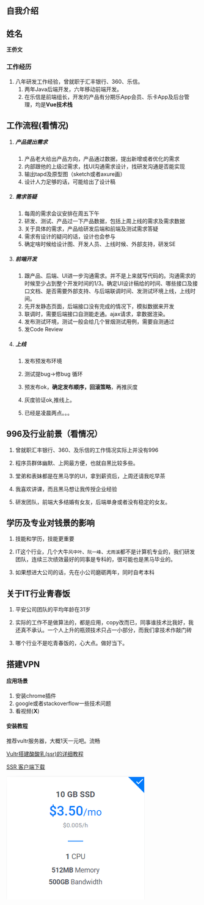 ## 自我介绍



## 姓名

**王侨文**



### 工作经历

1. 八年研发工作经验，曾就职于汇丰银行、360、乐信。
   1. 两年Java后端开发，六年移动前端开发。
   2. 在乐信是前端组长，开发的产品有分期乐App会员、乐卡App及后台管理，均是**Vue技术栈**





















































































## 工作流程(看情况)

1. ##### 产品提出需求
   
   1. 产品老大给出产品方向，产品通过数据，提出新增或者优化的需求
   2. 内部跟他的上级过需求，找UI沟通需求设计，找研发沟通是否能实现
   3. 输出tapd及原型图（sketch或者axure画）
   4. 设计人力足够的话，可能给出了设计稿
   
2. ##### 需求答疑

   1. 每周的需求会议安排在周五下午
   2. 研发、测试、产品过一下产品数据，包括上周上线的需求及需求数据
   3. 关于具体的需求，产品给研发后端和前端及测试需求答疑
   4. 需求有设计的疑问的话，设计也会参与
   5. 确定啥时候给设计图、开发人员、上线时候、外部支持，研发SE

3. ##### 前端开发

   1. 跟产品、后端、UI进一步沟通需求。并不是上来就写代码的。沟通需求的时候至少占到整个开发时间的1/3。确定UI设计稿给的时间、哪些接口及接口文档、是否需要外部支持、与后端联调时间、发测试环境上线，上线时间。
   2. 先开发静态页面，后端接口没有完成的情况下，模拟数据来开发
   3. 联调时，需要后端接口自测能走通。ajax请求，拿数据渲染。
   4. 发布测试环境，测试一般会给几个冒烟测试用例，需要自测通过
   5. 发Code Review

4. ##### 上线

   1. 发布预发布环境

   2. 测试提bug->修bug  循环

   3. 预发布ok，**确定发布顺序，回滚策略**，再推灰度

   4. 灰度验证ok,推线上。

   5. 已经是凌晨两点。。。

      

## 996及行业前景（看情况）

1. 曾就职汇丰银行、360、及乐信的工作情况实际上并没有996

2. 程序员群体幽默、上网最方便，也就自黑比较多些。

3. 堂弟和表妹都是在黑马学的UI，拿到薪资后，上周还请我吃早茶

4. 我喜欢讲课，而且黑马想让我传授企业经验

5. 研发团队，前端大多结婚有女友，后端单身或者没有稳定的女友。

   

## 学历及专业对钱景的影响

1. 技能和学历，技能更重要

2. IT这个行业，几个大牛`风中叶`、`阮一峰`、`尤雨溪`都不是计算机专业的，我们研发团队，连续三次绩效最好的同事是专科的，很可能也是黑马毕业的。

3. 如果想进大公司的话，先在小公司磨砺两年，同时自考本科

   

## 关于IT行业青春饭

1. 平安公司团队的平均年龄在31岁

2. 实际的工作不是做算法的，都是应用，copy改而已，同事谁技术比我好，我还真不承认。一个人上升的瓶颈技术只占一小部分，而我们拿技术作敲门砖

3. 哪个行业不是吃青春饭的，心大点。做好当下。

   

## 搭建VPN

#### 应用场景

1. 安装chrome插件
2. google或者stackoverflow一些技术问题
3. 看视频(**X**)

#### 安装教程

推荐vultr服务器，大概1天一元吧。流畅

[Vultr搭建酸酸乳(ssr)的详细教程](https://show.gitbook.io/vultr/wen-zhang-xiang-xi/geng-xin-ban-vultr-da-jian-suan-suan-ru-ssr-de-xiang-xi-jiao-cheng)

[SSR 客户端下载](https://juejin.im/post/5d4bc513f265da03f04cb8ec)

![1565247186145](自我介绍.assets/1565247186145.png)



